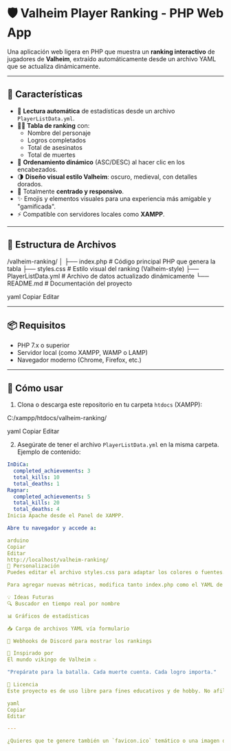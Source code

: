 # 🛡️ Valheim Player Ranking - PHP Web App

Una aplicación web ligera en PHP que muestra un **ranking interactivo** de jugadores de **Valheim**, extraído automáticamente desde un archivo YAML que se actualiza dinámicamente.

---

## 🚀 Características

- 🎯 **Lectura automática** de estadísticas desde un archivo `PlayerListData.yml`.
- 🧝‍♂️ **Tabla de ranking** con:
  - Nombre del personaje
  - Logros completados
  - Total de asesinatos
  - Total de muertes
- 🔁 **Ordenamiento dinámico** (ASC/DESC) al hacer clic en los encabezados.
- 🌗 **Diseño visual estilo Valheim**: oscuro, medieval, con detalles dorados.
- 📱 Totalmente **centrado y responsivo**.
- ✨ Emojis y elementos visuales para una experiencia más amigable y "gamificada".
- ⚡ Compatible con servidores locales como **XAMPP**.

---

## 📁 Estructura de Archivos

/valheim-ranking/
│
├── index.php # Código principal PHP que genera la tabla
├── styles.css # Estilo visual del ranking (Valheim-style)
├── PlayerListData.yml # Archivo de datos actualizado dinámicamente
└── README.md # Documentación del proyecto

yaml
Copiar
Editar

---

## 📦 Requisitos

- PHP 7.x o superior
- Servidor local (como XAMPP, WAMP o LAMP)
- Navegador moderno (Chrome, Firefox, etc.)

---

## 🧪 Cómo usar

1. Clona o descarga este repositorio en tu carpeta `htdocs` (XAMPP):

C:/xampp/htdocs/valheim-ranking/

yaml
Copiar
Editar

2. Asegúrate de tener el archivo `PlayerListData.yml` en la misma carpeta. Ejemplo de contenido:

```yaml
InDiCa:
  completed_achievements: 3
  total_kills: 10
  total_deaths: 1
Ragnar:
  completed_achievements: 5
  total_kills: 20
  total_deaths: 4
Inicia Apache desde el Panel de XAMPP.

Abre tu navegador y accede a:

arduino
Copiar
Editar
http://localhost/valheim-ranking/
🧠 Personalización
Puedes editar el archivo styles.css para adaptar los colores o fuentes.

Para agregar nuevas métricas, modifica tanto index.php como el YAML de entrada.

💡 Ideas Futuras
🔍 Buscador en tiempo real por nombre

📊 Gráficos de estadísticas

📥 Carga de archivos YAML vía formulario

💬 Webhooks de Discord para mostrar los rankings

🧙 Inspirado por
El mundo vikingo de Valheim ⚔️

"Prepárate para la batalla. Cada muerte cuenta. Cada logro importa."

📜 Licencia
Este proyecto es de uso libre para fines educativos y de hobby. No afiliado oficialmente con Iron Gate Studio ni Valheim.

yaml
Copiar
Editar

---

¿Quieres que te genere también un `favicon.ico` temático o una imagen de banner para decorar el proyecto en GitHub?